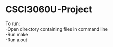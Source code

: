 # CSCI3060U-Project
To run:\
 -Open directory containing files in command line\
 -Run make\
 -Run a.out
